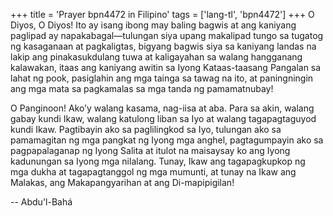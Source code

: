 +++
title = 'Prayer bpn4472 in Filipino'
tags = ['lang-tl', 'bpn4472']
+++
O Diyos, O Diyos! Ito ay isang ibong may baling bagwis at ang kaniyang paglipad ay napakabagal—tulungan siya upang makalipad tungo sa tugatog ng kasaganaan at pagkaligtas, bigyang bagwis siya sa kaniyang landas na lakip ang pinakasukdulang tuwa at kaligayahan sa walang hangganang kalawakan, itaas ang kaniyang awitin sa Iyong Kataas-taasang Pangalan sa lahat ng pook, pasiglahin ang mga tainga sa tawag na ito, at paningningin ang mga mata sa pagkamalas sa mga tanda ng pamamatnubay!

O Panginoon! Ako’y walang kasama, nag-iisa at aba. Para sa akin, walang gabay kundi Ikaw, walang katulong liban sa Iyo at walang tagapagtaguyod kundi Ikaw. Pagtibayin ako sa paglilingkod sa Iyo, tulungan ako sa pamamagitan ng mga pangkat ng Iyong mga anghel, pagtagumpayin ako sa pagpapalaganap ng Iyong Salita at itulot na maisaysay ko ang Iyong kadunungan sa Iyong mga nilalang. Tunay, Ikaw ang tagapagkupkop ng mga dukha at tagapagtanggol ng mga mumunti, at tunay na Ikaw ang Malakas, ang Makapangyarihan at ang Di-mapipigilan!

-- Abdu'l-Bahá

